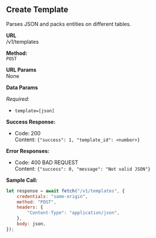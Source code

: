 ## **Create Template**

Parses JSON and packs entities on different tables.

**URL**  
/v1/templates

**Method:**  
`POST`

**URL Params**  
None

**Data Params**

_Required:_

-   `template=[json]`

**Success Response:**

-   Code: 200  
    Content: `{"success": 1, "template_id": <number>}`

**Error Responses:**

-   Code: 400 BAD REQUEST  
    Content: `{"success": 0, "message": "Not valid JSON"}`

**Sample Call:**

```javascript
let response = await fetch("/v1/templates", {
    credentials: "same-origin",
    method: "POST",
    headers: {
        "Content-Type": "application/json",
    },
    body: json,
});
```
